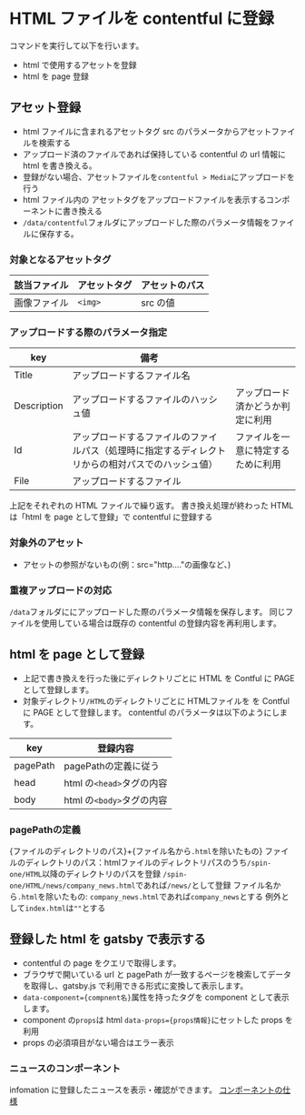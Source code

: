 # HTML ファイルを contentful に登録

コマンドを実行して以下を行います。

- html で使用するアセットを登録
- html を page 登録

## アセット登録

- html ファイルに含まれるアセットタグ src のパラメータからアセットファイルを検索する
- アップロード済のファイルであれば保持している contentful の url 情報に html を書き換える。
- 登録がない場合、アセットファイルを`contentful > Media`にアップロードを行う
- html ファイル内の アセットタグをアップロードファイルを表示するコンポーネントに書き換える
- `/data/contentful`フォルダにアップロードした際のパラメータ情報をファイルに保存する。

### 対象となるアセットタグ

| 該当ファイル | アセットタグ | アセットのパス |
| ------------ | ------------ | -------------- |
| 画像ファイル | `<img>`      | src の値       |

### アップロードする際のパラメータ指定

| key         | 備考                                                                                               |                                    |
| ----------- | -------------------------------------------------------------------------------------------------- | ---------------------------------- |
| Title       | アップロードするファイル名                                                                         |                                    |
| Description | アップロードするファイルのハッシュ値                                                               | アップロード済かどうか判定に利用   |
| Id          | アップロードするファイルのファイルパス（処理時に指定するディレクトリからの相対パスでのハッシュ値） | ファイルを一意に特定するために利用 |
| File        | アップロードするファイル                                                                           |                                    |

上記をそれぞれの HTML ファイルで繰り返す。
書き換え処理が終わった HTML は「html を page として登録」で contentful に登録する

### 対象外のアセット

- アセットの参照がないもの(例：src="http...."の画像など、)

### 重複アップロードの対応

`/data`フォルダににアップロードした際のパラメータ情報を保存します。
同じファイルを使用している場合は既存の contentful の登録内容を再利用します。

## html を page として登録

- 上記で書き換えを行った後にディレクトリごとに HTML を Contful に PAGE として登録します。
- 対象ディレクトリ`/HTML`のディレクトリごとに HTMLファイルを を Contful に PAGE として登録します。
contentful のパラメータは以下のようにします。

| key      | 登録内容                                         |
| -------- | ------------------------------------------------ |
| pagePath | pagePathの定義に従う |
| head     | html の`<head>`タグの内容                        |
| body     | html の`<body>`タグの内容                        |

### pagePathの定義

{ファイルのディレクトリのパス}+{ファイル名から`.html`を除いたもの}
ファイルのディレクトリのパス：htmlファイルのディレクトリパスのうち`/spin-one/HTML`以降のディレクトリのパスを登録 `/spin-one/HTML/news/company_news.html`であれば`/news/`として登録
ファイル名から`.html`を除いたもの: `company_news.html`であれば`company_news`とする 例外として`index.html`は`""`とする

## 登録した html を gatsby で表示する

- contentful の page をクエリで取得します。
- ブラウザで開いている url と pagePath が一致するページを検索してデータを取得し、gatsby.js で利用できる形式に変換して表示します。
- `data-component={compnent名}`属性を持ったタグを component として表示します。
- component の`props`は html `data-props={props情報}`にセットした props を利用
- props の必須項目がない場合はエラー表示

### ニュースのコンポーネント

infomation に登録したニュースを表示・確認ができます。
[コンポーネントの仕様](../../Gatsby/Component/newslist.md)
